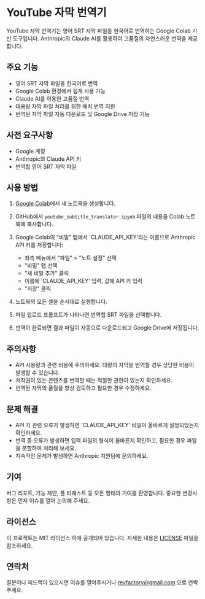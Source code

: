 # YouTube 자막 번역기

YouTube 자막 번역기는 영어 SRT 자막 파일을 한국어로 번역하는 Google Colab 기반 도구입니다. Anthropic의 Claude AI를 활용하여 고품질의 자연스러운 번역을 제공합니다.

## 주요 기능

- 영어 SRT 자막 파일을 한국어로 번역
- Google Colab 환경에서 쉽게 사용 가능
- Claude AI를 이용한 고품질 번역
- 대용량 자막 파일 처리를 위한 배치 번역 지원
- 번역된 자막 파일 자동 다운로드 및 Google Drive 저장 기능

## 사전 요구사항

- Google 계정
- Anthropic의 Claude API 키
- 번역할 영어 SRT 자막 파일

## 사용 방법

1. [Google Colab](https://colab.research.google.com/)에서 새 노트북을 생성합니다.

2. GitHub에서 `youtube_subtitle_translator.ipynb` 파일의 내용을 Colab 노트북에 복사합니다.

3. Google Colab의 "비밀" 탭에서 'CLAUDE_API_KEY'라는 이름으로 Anthropic API 키를 저장합니다:
   - 좌측 메뉴에서 "파일" > "노트 설정" 선택
   - "비밀" 탭 선택
   - "새 비밀 추가" 클릭
   - 이름에 'CLAUDE_API_KEY' 입력, 값에 API 키 입력
   - "저장" 클릭

4. 노트북의 모든 셀을 순서대로 실행합니다.

5. 파일 업로드 프롬프트가 나타나면 번역할 SRT 파일을 선택합니다.

6. 번역이 완료되면 결과 파일이 자동으로 다운로드되고 Google Drive에 저장됩니다.

## 주의사항

- API 사용량과 관련 비용에 주의하세요. 대량의 자막을 번역할 경우 상당한 비용이 발생할 수 있습니다.
- 저작권이 있는 콘텐츠를 번역할 때는 적절한 권한이 있는지 확인하세요.
- 번역된 자막의 품질을 항상 검토하고 필요한 경우 수정하세요.

## 문제 해결

- API 키 관련 오류가 발생하면 'CLAUDE_API_KEY' 비밀이 올바르게 설정되었는지 확인하세요.
- 번역 중 오류가 발생하면 입력 파일의 형식이 올바른지 확인하고, 필요한 경우 파일을 분할하여 처리해 보세요.
- 지속적인 문제가 발생하면 Anthropic 지원팀에 문의하세요.

## 기여

버그 리포트, 기능 제안, 풀 리퀘스트 등 모든 형태의 기여를 환영합니다. 중요한 변경사항은 먼저 이슈를 열어 논의해 주세요.

## 라이선스

이 프로젝트는 MIT 라이선스 하에 공개되어 있습니다. 자세한 내용은 [LICENSE](LICENSE) 파일을 참조하세요.

## 연락처

질문이나 피드백이 있으시면 이슈를 열어주시거나 revfactory@gmail.com 으로 연락 주세요.
